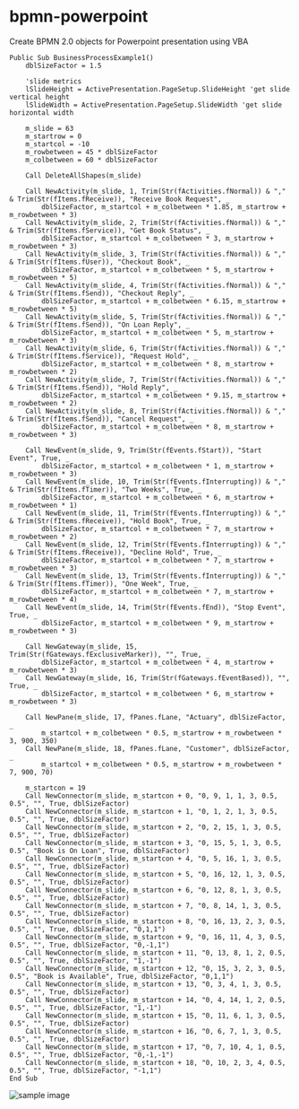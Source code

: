# bpmn-powerpoint
Create BPMN 2.0 objects for Powerpoint presentation using VBA

    Public Sub BusinessProcessExample1()
        dblSizeFactor = 1.5
        
        'slide metrics
        lSlideHeight = ActivePresentation.PageSetup.SlideHeight 'get slide vertical height
        lSlideWidth = ActivePresentation.PageSetup.SlideWidth 'get slide horizontal width
        
        m_slide = 63
        m_startrow = 0
        m_startcol = -10
        m_rowbetween = 45 * dblSizeFactor
        m_colbetween = 60 * dblSizeFactor
        
        Call DeleteAllShapes(m_slide)
        
        Call NewActivity(m_slide, 1, Trim(Str(fActivities.fNormal)) & "," & Trim(Str(fItems.fReceive)), "Receive Book Request", _
            dblSizeFactor, m_startcol + m_colbetween * 1.85, m_startrow + m_rowbetween * 3)
        Call NewActivity(m_slide, 2, Trim(Str(fActivities.fNormal)) & "," & Trim(Str(fItems.fService)), "Get Book Status", _
            dblSizeFactor, m_startcol + m_colbetween * 3, m_startrow + m_rowbetween * 3)
        Call NewActivity(m_slide, 3, Trim(Str(fActivities.fNormal)) & "," & Trim(Str(fItems.fUser)), "Checkout Book", _
            dblSizeFactor, m_startcol + m_colbetween * 5, m_startrow + m_rowbetween * 5)
        Call NewActivity(m_slide, 4, Trim(Str(fActivities.fNormal)) & "," & Trim(Str(fItems.fSend)), "Checkout Reply", _
            dblSizeFactor, m_startcol + m_colbetween * 6.15, m_startrow + m_rowbetween * 5)
        Call NewActivity(m_slide, 5, Trim(Str(fActivities.fNormal)) & "," & Trim(Str(fItems.fSend)), "On Loan Reply", _
            dblSizeFactor, m_startcol + m_colbetween * 5, m_startrow + m_rowbetween * 3)
        Call NewActivity(m_slide, 6, Trim(Str(fActivities.fNormal)) & "," & Trim(Str(fItems.fService)), "Request Hold", _
            dblSizeFactor, m_startcol + m_colbetween * 8, m_startrow + m_rowbetween * 2)
        Call NewActivity(m_slide, 7, Trim(Str(fActivities.fNormal)) & "," & Trim(Str(fItems.fSend)), "Hold Reply", _
            dblSizeFactor, m_startcol + m_colbetween * 9.15, m_startrow + m_rowbetween * 2)
        Call NewActivity(m_slide, 8, Trim(Str(fActivities.fNormal)) & "," & Trim(Str(fItems.fSend)), "Cancel Request", _
            dblSizeFactor, m_startcol + m_colbetween * 8, m_startrow + m_rowbetween * 3)
        
        Call NewEvent(m_slide, 9, Trim(Str(fEvents.fStart)), "Start Event", True, _
            dblSizeFactor, m_startcol + m_colbetween * 1, m_startrow + m_rowbetween * 3)
        Call NewEvent(m_slide, 10, Trim(Str(fEvents.fInterrupting)) & "," & Trim(Str(fItems.fTimer)), "Two Weeks", True, _
            dblSizeFactor, m_startcol + m_colbetween * 6, m_startrow + m_rowbetween * 1)
        Call NewEvent(m_slide, 11, Trim(Str(fEvents.fInterrupting)) & "," & Trim(Str(fItems.fReceive)), "Hold Book", True, _
            dblSizeFactor, m_startcol + m_colbetween * 7, m_startrow + m_rowbetween * 2)
        Call NewEvent(m_slide, 12, Trim(Str(fEvents.fInterrupting)) & "," & Trim(Str(fItems.fReceive)), "Decline Hold", True, _
            dblSizeFactor, m_startcol + m_colbetween * 7, m_startrow + m_rowbetween * 3)
        Call NewEvent(m_slide, 13, Trim(Str(fEvents.fInterrupting)) & "," & Trim(Str(fItems.fTimer)), "One Week", True, _
            dblSizeFactor, m_startcol + m_colbetween * 7, m_startrow + m_rowbetween * 4)
        Call NewEvent(m_slide, 14, Trim(Str(fEvents.fEnd)), "Stop Event", True, _
            dblSizeFactor, m_startcol + m_colbetween * 9, m_startrow + m_rowbetween * 3)
    
        Call NewGateway(m_slide, 15, Trim(Str(fGateways.fExclusiveMarker)), "", True, _
            dblSizeFactor, m_startcol + m_colbetween * 4, m_startrow + m_rowbetween * 3)
        Call NewGateway(m_slide, 16, Trim(Str(fGateways.fEventBased)), "", True, _
            dblSizeFactor, m_startcol + m_colbetween * 6, m_startrow + m_rowbetween * 3)
        
        Call NewPane(m_slide, 17, fPanes.fLane, "Actuary", dblSizeFactor, _
            m_startcol + m_colbetween * 0.5, m_startrow + m_rowbetween * 3, 900, 350)
        Call NewPane(m_slide, 18, fPanes.fLane, "Customer", dblSizeFactor, _
            m_startcol + m_colbetween * 0.5, m_startrow + m_rowbetween * 7, 900, 70)
        
        m_startcon = 19
        Call NewConnector(m_slide, m_startcon + 0, "0, 9, 1, 1, 3, 0.5, 0.5", "", True, dblSizeFactor)
        Call NewConnector(m_slide, m_startcon + 1, "0, 1, 2, 1, 3, 0.5, 0.5", "", True, dblSizeFactor)
        Call NewConnector(m_slide, m_startcon + 2, "0, 2, 15, 1, 3, 0.5, 0.5", "", True, dblSizeFactor)
        Call NewConnector(m_slide, m_startcon + 3, "0, 15, 5, 1, 3, 0.5, 0.5", "Book is On Loan", True, dblSizeFactor)
        Call NewConnector(m_slide, m_startcon + 4, "0, 5, 16, 1, 3, 0.5, 0.5", "", True, dblSizeFactor)
        Call NewConnector(m_slide, m_startcon + 5, "0, 16, 12, 1, 3, 0.5, 0.5", "", True, dblSizeFactor)
        Call NewConnector(m_slide, m_startcon + 6, "0, 12, 8, 1, 3, 0.5, 0.5", "", True, dblSizeFactor)
        Call NewConnector(m_slide, m_startcon + 7, "0, 8, 14, 1, 3, 0.5, 0.5", "", True, dblSizeFactor)
        Call NewConnector(m_slide, m_startcon + 8, "0, 16, 13, 2, 3, 0.5, 0.5", "", True, dblSizeFactor, "0,1,1")
        Call NewConnector(m_slide, m_startcon + 9, "0, 16, 11, 4, 3, 0.5, 0.5", "", True, dblSizeFactor, "0,-1,1")
        Call NewConnector(m_slide, m_startcon + 11, "0, 13, 8, 1, 2, 0.5, 0.5", "", True, dblSizeFactor, "1,-1")
        Call NewConnector(m_slide, m_startcon + 12, "0, 15, 3, 2, 3, 0.5, 0.5", "Book is Available", True, dblSizeFactor, "0,1,1")
        Call NewConnector(m_slide, m_startcon + 13, "0, 3, 4, 1, 3, 0.5, 0.5", "", True, dblSizeFactor)
        Call NewConnector(m_slide, m_startcon + 14, "0, 4, 14, 1, 2, 0.5, 0.5", "", True, dblSizeFactor, "1,-1")
        Call NewConnector(m_slide, m_startcon + 15, "0, 11, 6, 1, 3, 0.5, 0.5", "", True, dblSizeFactor)
        Call NewConnector(m_slide, m_startcon + 16, "0, 6, 7, 1, 3, 0.5, 0.5", "", True, dblSizeFactor)
        Call NewConnector(m_slide, m_startcon + 17, "0, 7, 10, 4, 1, 0.5, 0.5", "", True, dblSizeFactor, "0,-1,-1")
        Call NewConnector(m_slide, m_startcon + 18, "0, 10, 2, 3, 4, 0.5, 0.5", "", True, dblSizeFactor, "-1,1")
    End Sub

![sample image](https://github.com/leonardo270570/bpmn-powerpoint/assets/488127/122cdd65-9c70-4c8f-b795-c5e588b0f91d)

